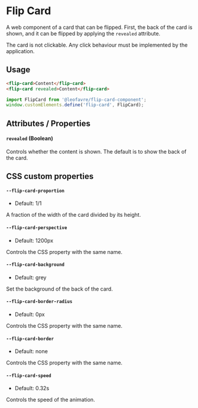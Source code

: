 # Flip Card

A web component of a card that can be flipped. First, the back of the card is shown, and it can be flipped by applying the `revealed` attribute.

The card is not clickable. Any click behaviour must be implemented by the application.


## Usage

```html
<flip-card>Content</flip-card>
<flip-card revealed>Content</flip-card>
```

```javascript
import FlipCard from '@leofavre/flip-card-component';
window.customElements.define('flip-card', FlipCard);
```


## Attributes / Properties

#### `revealed` (Boolean)
Controls whether the content is shown. The default is to show the back of the card.


## CSS custom properties

#### `--flip-card-proportion`
- Default: 1/1

A fraction of the width of the card divided by its height.

#### `--flip-card-perspective`
- Default: 1200px

Controls the CSS property with the same name.

#### `--flip-card-background`
- Default: grey

Set the background of the back of the card.

#### `--flip-card-border-radius`
- Default: 0px

Controls the CSS property with the same name.

#### `--flip-card-border`
- Default: none

Controls the CSS property with the same name.

#### `--flip-card-speed`
- Default: 0.32s

Controls the speed of the animation.
